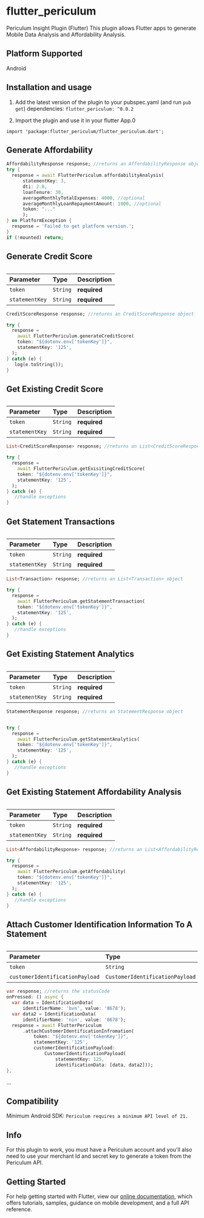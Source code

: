 # flutter_periculum

Periculum Insight Plugin (Flutter)
This plugin allows Flutter apps to generate Mobile Data Analysis and Affordability Analysis.

## Platform Supported
Android

## Installation and usage
1. Add the latest version of the plugin to your pubspec.yaml (and run `pub get`)
dependencies:
    `flutter_periculum: ^0.0.2`

2. Import  the plugin and use it in your flutter App.0

`import 'package:flutter_periculum/flutter_periculum.dart';`

## Generate Affordability 

```dart
AffordabilityResponse response; //returns an AffordabilityResponse object 
try {
  response = await FlutterPericulum.affordabilityAnalysis(
      statementKey: 3,
      dti: 2.0,
      loanTenure: 30,
      averageMonthlyTotalExpenses: 4000, //optional
      averageMonthlyLoanRepaymentAmount: 1000, //optional
      token: "..."
      );
} on PlatformException {
  response = 'Failed to get platform version.';
}
if (!mounted) return;
```
## Generate Credit Score

###### 
| Parameter | Type     | Description                |
| :-------- | :------- | :------------------------- |
| `token` | `String` | **required** |
| `statementKey` | `String` | **required** |


```dart
CreditScoreResponse response; //returns an CreditScoreResponse object 

try {
  response =
    await FlutterPericulum.generateCreditScore(
    token: "${dotenv.env['tokenKey']}",
    statementKey: '125',
  );
} catch (e) {
   log(e.toString());
}
```

## Get Existing Credit Score

###### 
| Parameter | Type     | Description                |
| :-------- | :------- | :------------------------- |
| `token` | `String` | **required** |
| `statementKey` | `String` | **required** |

```dart
List<CreditScoreResponse> response; //returns an List<CreditScoreResponse> object 

try {
  response =
    await FlutterPericulum.getExisitingCreditScore(
    token: "${dotenv.env['tokenKey']}",
    statementKey: '125',
  );
} catch (e) {
   //handle exceptions
}
```
## Get Statement Transactions
###### 
| Parameter | Type     | Description                |
| :-------- | :------- | :------------------------- |
| `token` | `String` | **required** |
| `statementKey` | `String` | **required** |


```dart
List<Transaction> response; //returns an List<Transaction> object 

try {
  response =
    await FlutterPericulum.getStatementTransaction(
    token: "${dotenv.env['tokenKey']}",
    statementKey: '125',
  );
} catch (e) {
   //handle exceptions
}
```

## Get Existing Statement Analytics
###### 
| Parameter | Type     | Description                |
| :-------- | :------- | :------------------------- |
| `token` | `String` | **required** |
| `statementKey` | `String` | **required** |


```dart
StatementResponse response; //returns an StatementResponse object 


try {
  response =
    await FlutterPericulum.getStatementAnalytics(
    token: "${dotenv.env['tokenKey']}",
    statementKey: '125',
  );
} catch (e) {
   //handle exceptions
}
```

## Get Existing Statement Affordability Analysis
###### 
| Parameter | Type     | Description                |
| :-------- | :------- | :------------------------- |
| `token` | `String` | **required** |
| `statementKey` | `String` | **required** |

```dart
List<AffordabilityResponse> response; //returns an List<AffordabilityResponse> object 

try {
  response =
    await FlutterPericulum.getAffordability(
    token: "${dotenv.env['tokenKey']}",
    statementKey: '125',
  );
} catch (e) {
   //handle exceptions
}
```

## Attach Customer Identification Information To A Statement
###### 
| Parameter | Type     | Description                |
| :-------- | :------- | :------------------------- |
| `token` | `String` | **required** |
| `customerIdentificationPayload` | `CustomerIdentificationPayload` | **required** |


```dart
var response; //returns the statusCode
onPressed: () async {
  var data = IdentificationData(
      identifierName: 'bvn', value: '8678');
  var data2 = IdentificationData(
      identifierName: 'nin', value: '8678');
  response = await FlutterPericulum
      .attachCustomerIdentificationInfromation(
          token: "${dotenv.env['tokenKey']}",
          statementKey: '125',
          customerIdentificationPayload:
              CustomerIdentificationPayload(
                  statementKey: 125,
                  identificationData: [data, data2]));
},
```

...
## Compatibility
Minimum Android SDK: `Periculum requires a minimum API level of 21.`

## Info
For this plugin to work, you must have a Periculum account and you'll also need to use your merchant Id and secret key to generate a token from the Periculum API.


## Getting Started
For help getting started with Flutter, view our
[online documentation](https://flutter.dev/docs), which offers tutorials,
samples, guidance on mobile development, and a full API reference.

